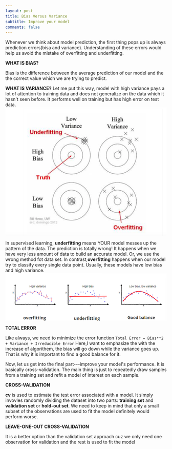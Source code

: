 ```yaml
---
layout: post
title: Bias Versus Variance
subtitle: Improve your model
comments: false
---
```

Whenever we think about model prediction, the first thing pops up is always prediction errors(bisa and variance). Understanding of these errors would help us avoid the mistake of overfitting and underfitting.

**WHAT IS BIAS?**

Bias is the difference between the average prediction of our model and the the correct value which we are trying to predict. 

**WHAT IS VARIANCE?**
Let me put this way, model with high variance pays a lot of attention to training data and does not generalize on the data which it hasn't seen before. It performs well on training but has high error on test data.
<img src="/img/posts/variance-bias.png" alt="demonstration" align="center"/>

In supervised learning, **underfitting** means YOUR model messes up the pattern of the data. The prediction is totally wrong! It happens when we have very less amount of data to build an accurate model. Or, we use the wrong method fot data set. In contrast,**overfitting** happens when our model try to classify every single data point. Usually, these models have low bias and high variance.
<img src="/img/posts/underfitting-overfitting.png" alt="demonstration" align="center"/> 

**TOTAL ERROR**

Like always, we need to minimize the error function `Total Error = Bias**2 + Variance + Irreducible Error`
Here,I want to emphasize the with the increase of algorithem, the bias will go down while the variance goes up. That is why it is important to find a good balance for it.

Now, let us get into the final part---improve your model's performance. It is basically cross-validation. The main thing is just to repeatedly draw samples from a training set and refit a model of interest on each sample.

**CROSS-VALIDATION**

**cv** is used to estimate the test error associated with a model. It simply invovles randomly dividing the dataset into two parts: **training set** and **validation set** or **hold-out set**. We need to keep in mind that only a small subset of the observations are used to fit the model definitely would perform worse.

**LEAVE-ONE-OUT CROSS-VALIDATION**

It is a better option than the validation set approach cuz we only need one observation for validation and the rest is used to fit the model

